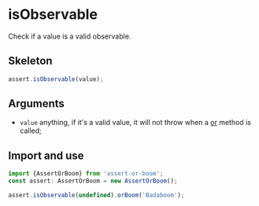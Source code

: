 # isObservable

Check if a value is a valid observable.

## Skeleton

```ts
assert.isObservable(value);
```

## Arguments

- `value` anything, if it's a valid value, it will not throw when a [or](../or.md) method is called;

## Import and use

```ts
import {AssertOrBoom} from 'assert-or-boom';
const assert: AssertOrBoom = new AssertOrBoom();

assert.isObservable(undefined).orBoom('Badaboom');
```
